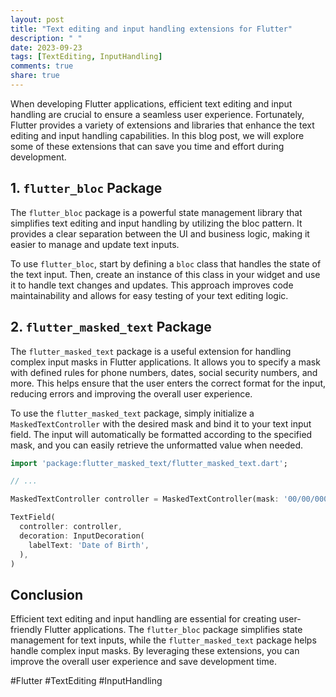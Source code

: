```yaml
---
layout: post
title: "Text editing and input handling extensions for Flutter"
description: " "
date: 2023-09-23
tags: [TextEditing, InputHandling]
comments: true
share: true
---
```


When developing Flutter applications, efficient text editing and input handling are crucial to ensure a seamless user experience. Fortunately, Flutter provides a variety of extensions and libraries that enhance the text editing and input handling capabilities. In this blog post, we will explore some of these extensions that can save you time and effort during development.

## 1. `flutter_bloc` Package
The `flutter_bloc` package is a powerful state management library that simplifies text editing and input handling by utilizing the bloc pattern. It provides a clear separation between the UI and business logic, making it easier to manage and update text inputs.

To use `flutter_bloc`, start by defining a `bloc` class that handles the state of the text input. Then, create an instance of this class in your widget and use it to handle text changes and updates. This approach improves code maintainability and allows for easy testing of your text editing logic.

## 2. `flutter_masked_text` Package
The `flutter_masked_text` package is a useful extension for handling complex input masks in Flutter applications. It allows you to specify a mask with defined rules for phone numbers, dates, social security numbers, and more. This helps ensure that the user enters the correct format for the input, reducing errors and improving the overall user experience.

To use the `flutter_masked_text` package, simply initialize a `MaskedTextController` with the desired mask and bind it to your text input field. The input will automatically be formatted according to the specified mask, and you can easily retrieve the unformatted value when needed.

```dart
import 'package:flutter_masked_text/flutter_masked_text.dart';

// ...

MaskedTextController controller = MaskedTextController(mask: '00/00/0000');

TextField(
  controller: controller,
  decoration: InputDecoration(
    labelText: 'Date of Birth',
  ),
)
```

## Conclusion
Efficient text editing and input handling are essential for creating user-friendly Flutter applications. The `flutter_bloc` package simplifies state management for text inputs, while the `flutter_masked_text` package helps handle complex input masks. By leveraging these extensions, you can improve the overall user experience and save development time.

#Flutter #TextEditing #InputHandling